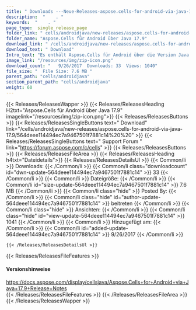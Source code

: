 ```yaml
---
title: " Downloads ---Neue-Releases-aspose.cells-for-android-via-java-17.9 . "
description:  "    . " 
keywords:  "    . " 
page_type:  single_release_page
folder_link: " cells/androidjava/new-releases/aspose.cells-for-android-via-java-17.9/"
folder_name: "Aspose.Cells für Android über Java 17.9"
download_link: " /cells/androidjava/new-releases/aspose.cells-for-android-via-java-17.9/564deee114494ec7a9467501f7881c14"
download_text: " Download"
Intro_text: "Es enthält Aspose.Cells für Android über die Version Java 17.9."
image_link: "/resources/img/zip-icon.png"
download_count: "   9/26/2017  Downloads: 33  Views: 1040"
file_size: "  File Size: 7.6 MB "
parent_path: "cells/androidjava"
section_parent_path: "cells/androidjava"
weight: 60
---
```


{{< Releases/ReleasesWapper >}}
  {{< Releases/ReleasesHeading H2txt="Aspose.Cells für Android über Java 17.9" imagelink="/resources/img/zip-icon.png">}}
  {{< Releases/ReleasesButtons >}}
    {{< Releases/ReleasesSingleButtons text=" Download" link="/cells/androidjava/new-releases/aspose.cells-for-android-via-java-17.9/564deee114494ec7a9467501f7881c14%20%20" >}}
    {{< Releases/ReleasesSingleButtons text=" Support Forum " link="https://forum.aspose.com/c/cells" >}}
  {{< Releases/ReleasesButtons >}}
  {{< Releases/ReleasesFileArea >}}
    {{< Releases/ReleasesHeading h4txt="Dateidetails">}}
    {{< Releases/ReleasesDetailsUl >}}
            {{< Common/li >}} Downloads: {{< /Common/li >}}
      {{< Common/li class="downloadcount" id="dwn-update-564deee114494ec7a9467501f7881c14" >}} 33 {{< /Common/li >}}
      {{< Common/li >}} Dateigröße: {{< /Common/li >}}
      {{< Common/li id="size-update-564deee114494ec7a9467501f7881c14" >}} 7.6 MB {{< /Common/li >}} 
      {{< Common/li  class="hide" >}} Posted By: {{< /Common/li >}} 
      {{< Common/li class="hide" id="author-update-564deee114494ec7a9467501f7881c14" >}} beitreten {{< /Common/li >}}
      {{< Common/li class="hide" >}} Ansichten: {{< /Common/li >}}
      {{< Common/li class="hide" id="view-update-564deee114494ec7a9467501f7881c14" >}} 1041 {{< /Common/li >}}
      {{< Common/li >}} Hinzugefügt am: {{< /Common/li >}}
      {{< Common/li id="added-update-564deee114494ec7a9467501f7881c14" >}} 9/26/2017 {{< /Common/li >}} 

    {{< /Releases/ReleasesDetailsUl >}}

  {{< Releases/ReleasesFileFeatures >}}
      <h4>Versionshinweise</h4><div> <a href="https://docs.aspose.com/display/cellsjava/Aspose.Cells+for+Android+via+Java+17.9+Release+Notes">https://docs.aspose.com/display/cellsjava/Aspose.Cells+for+Android+via+Java+17.9+Release+Notes</a></div>
  {{< /Releases/ReleasesFileFeatures >}}
 {{< /Releases/ReleasesFileArea >}}
{{< /Releases/ReleasesWapper >}}



